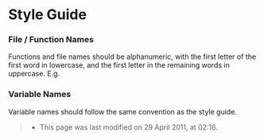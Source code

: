 Style Guide
===========

<!-- Jump to: [navigation](#column-one), [search](#searchInput) -->
###   File / Function Names

Functions and file names should be alphanumeric, with the first letter of the first word in lowercase, and the first letter in the remaining words in uppercase. E.g.

###   Variable Names

Variable names should follow the same convention as the style guide.
> * This page was last modified on 29 April 2011, at 02:16.

